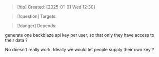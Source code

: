 
>[!tip] Created: [2025-01-01 Wed 12:30]

>[!question] Targets: 

>[!danger] Depends: 

generate one backblaze api key per user, so that only they have access to their data ?

No doesn't really work.  Ideally we would let people supply their own key ?